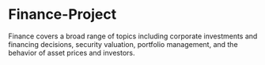 # Finance-Project
Finance covers a broad range of topics including corporate investments and financing decisions, security valuation, portfolio management, and the behavior of asset prices and investors.
